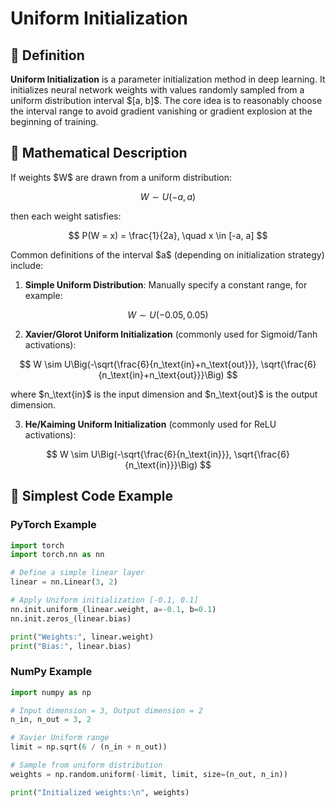 
# Uniform Initialization
## 📖 Definition

**Uniform Initialization** is a parameter initialization method in deep learning. It initializes neural network weights with values randomly sampled from a uniform distribution interval $\[a, b]\$.
The core idea is to reasonably choose the interval range to avoid gradient vanishing or gradient explosion at the beginning of training.

## 📖 Mathematical Description

If weights \$W\$ are drawn from a uniform distribution:

$$
W \sim U(-a, a)
$$

then each weight satisfies:

$$
P(W = x) = \frac{1}{2a}, \quad x \in [-a, a]
$$

Common definitions of the interval \$a\$ (depending on initialization strategy) include:

1. **Simple Uniform Distribution**:
   Manually specify a constant range, for example:

$$
W \sim U(-0.05, 0.05)
$$

2. **Xavier/Glorot Uniform Initialization** (commonly used for Sigmoid/Tanh activations):

$$
W \sim U\Big(-\sqrt{\frac{6}{n_\text{in}+n_\text{out}}},  \sqrt{\frac{6}{n_\text{in}+n_\text{out}}}\Big)
$$

where \$n\_\text{in}\$ is the input dimension and \$n\_\text{out}\$ is the output dimension.

3. **He/Kaiming Uniform Initialization** (commonly used for ReLU activations):

$$
W \sim U\Big(-\sqrt{\frac{6}{n_\text{in}}},  \sqrt{\frac{6}{n_\text{in}}}\Big)
$$

## 📖 Simplest Code Example

### PyTorch Example

```python
import torch
import torch.nn as nn

# Define a simple linear layer
linear = nn.Linear(3, 2)

# Apply Uniform initialization [-0.1, 0.1]
nn.init.uniform_(linear.weight, a=-0.1, b=0.1)
nn.init.zeros_(linear.bias)

print("Weights:", linear.weight)
print("Bias:", linear.bias)
```

### NumPy Example

```python
import numpy as np

# Input dimension = 3, Output dimension = 2
n_in, n_out = 3, 2

# Xavier Uniform range
limit = np.sqrt(6 / (n_in + n_out))

# Sample from uniform distribution
weights = np.random.uniform(-limit, limit, size=(n_out, n_in))

print("Initialized weights:\n", weights)
```



